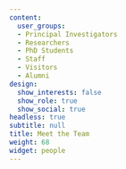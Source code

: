 ```yaml
---
content:
  user_groups:
  - Principal Investigators
  - Researchers
  - PhD Students
  - Staff
  - Visitors
  - Alumni
design:
  show_interests: false
  show_role: true
  show_social: true
headless: true
subtitle: null
title: Meet the Team
weight: 68
widget: people
---
```


